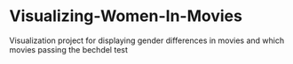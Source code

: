 # Visualizing-Women-In-Movies
Visualization project for displaying gender differences in movies and which movies passing the bechdel test
